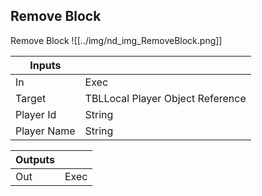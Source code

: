 ## Remove Block
Remove Block
![[../img/nd_img_RemoveBlock.png]]

|Inputs||
|--|--|
| In | Exec |
| Target | TBLLocal Player Object Reference |
| Player Id | String |
| Player Name | String |

|Outputs||
|--|--|
| Out | Exec |
